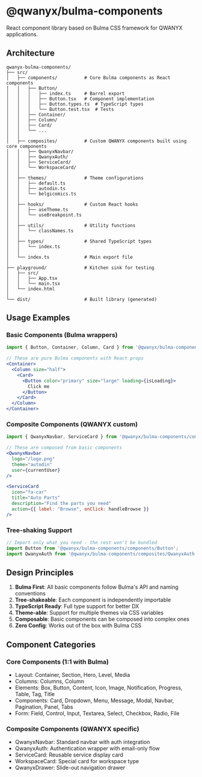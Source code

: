 # @qwanyx/bulma-components

React component library based on Bulma CSS framework for QWANYX applications.

## Architecture

```
qwanyx-bulma-components/
├── src/
│   ├── components/          # Core Bulma components as React components
│   │   ├── Button/
│   │   │   ├── index.ts     # Barrel export
│   │   │   ├── Button.tsx   # Component implementation
│   │   │   ├── Button.types.ts  # TypeScript types
│   │   │   └── Button.test.tsx  # Tests
│   │   ├── Container/
│   │   ├── Column/
│   │   ├── Card/
│   │   └── ...
│   │
│   ├── composites/          # Custom QWANYX components built using core components
│   │   ├── QwanyxNavbar/
│   │   ├── QwanyxAuth/
│   │   ├── ServiceCard/
│   │   └── WorkspaceCard/
│   │
│   ├── themes/              # Theme configurations
│   │   ├── default.ts
│   │   ├── autodin.ts
│   │   └── belgicomics.ts
│   │
│   ├── hooks/               # Custom React hooks
│   │   ├── useTheme.ts
│   │   └── useBreakpoint.ts
│   │
│   ├── utils/               # Utility functions
│   │   └── classNames.ts
│   │
│   ├── types/               # Shared TypeScript types
│   │   └── index.ts
│   │
│   └── index.ts             # Main export file
│
├── playground/              # Kitchen sink for testing
│   ├── src/
│   │   ├── App.tsx
│   │   └── main.tsx
│   └── index.html
│
└── dist/                    # Built library (generated)
```

## Usage Examples

### Basic Components (Bulma wrappers)
```jsx
import { Button, Container, Column, Card } from '@qwanyx/bulma-components';

// These are pure Bulma components with React props
<Container>
  <Column size="half">
    <Card>
      <Button color="primary" size="large" loading={isLoading}>
        Click me
      </Button>
    </Card>
  </Column>
</Container>
```

### Composite Components (QWANYX custom)
```jsx
import { QwanyxNavbar, ServiceCard } from '@qwanyx/bulma-components/composites';

// These are composed from basic components
<QwanyxNavbar 
  logo="/logo.png"
  theme="autodin"
  user={currentUser}
/>

<ServiceCard
  icon="fa-car"
  title="Auto Parts"
  description="Find the parts you need"
  action={{ label: "Browse", onClick: handleBrowse }}
/>
```

### Tree-shaking Support
```jsx
// Import only what you need - the rest won't be bundled
import Button from '@qwanyx/bulma-components/components/Button';
import QwanyxAuth from '@qwanyx/bulma-components/composites/QwanyxAuth';
```

## Design Principles

1. **Bulma First**: All basic components follow Bulma's API and naming conventions
2. **Tree-shakeable**: Each component is independently importable
3. **TypeScript Ready**: Full type support for better DX
4. **Theme-able**: Support for multiple themes via CSS variables
5. **Composable**: Basic components can be composed into complex ones
6. **Zero Config**: Works out of the box with Bulma CSS

## Component Categories

### Core Components (1:1 with Bulma)
- Layout: Container, Section, Hero, Level, Media
- Columns: Columns, Column
- Elements: Box, Button, Content, Icon, Image, Notification, Progress, Table, Tag, Title
- Components: Card, Dropdown, Menu, Message, Modal, Navbar, Pagination, Panel, Tabs
- Form: Field, Control, Input, Textarea, Select, Checkbox, Radio, File

### Composite Components (QWANYX specific)
- QwanyxNavbar: Standard navbar with auth integration
- QwanyxAuth: Authentication wrapper with email-only flow
- ServiceCard: Reusable service display card
- WorkspaceCard: Special card for workspace type
- QwanyxDrawer: Slide-out navigation drawer